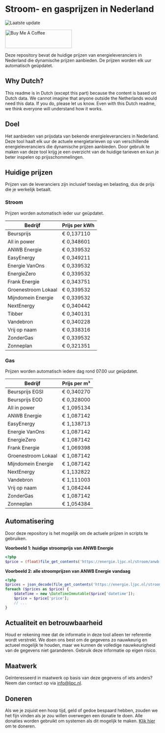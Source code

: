 # Stroom- en gasprijzen in Nederland

![Laatste update](https://img.shields.io/badge/laatste%20update-2023--06--18%2021%3A00%20CET-brightgreen)

<a href="https://www.buymeacoffee.com/Lars-" target="_blank"><img src="https://cdn.buymeacoffee.com/buttons/v2/default-orange.png" alt="Buy Me A Coffee" height="60" style="height: 60px !important;width: 217px !important;" ></a>

Deze repository bevat de huidige prijzen van energieleveranciers in Nederland die dynamische prijzen aanbieden. De prijzen worden elk uur automatisch geüpdatet.

## Why Dutch?

This readme is in Dutch (except this part) because the content is based on Dutch data. We cannot imagine that anyone outside the Netherlands would need this data. If you do, please let us know. Even with this Dutch readme, we think
everyone will understand how it works.

## Doel

Het aanbieden van prijsdata van bekende energieleveranciers in Nederland. Deze tool haalt elk uur de actuele energietarieven op van verschillende energieleveranciers die dynamische prijzen aanbieden. Door gebruik te maken van deze tool
krijg je een overzicht van de huidige tarieven en kun je beter inspelen op prijsschommelingen.

## Huidige prijzen

Prijzen van de leveranciers zijn inclusief toeslag en belasting, dus de prijs die je werkelijk betaalt.

### Stroom

Prijzen worden automatisch ieder uur geüpdatet.

 Bedrijf | Prijs per kWh 
---------|---------------
Beursprijs | € 0,137110
All in power | € 0,348601
ANWB Energie | € 0,339532
EasyEnergy | € 0,349211
Energie VanOns | € 0,339532
EnergieZero | € 0,339532
Frank Energie | € 0,343751
Groenestroom Lokaal | € 0,339532
Mijndomein Energie | € 0,339532
NextEnergy | € 0,340442
Tibber | € 0,340131
Vandebron | € 0,340228
Vrij op naam | € 0,338316
ZonderGas | € 0,339532
Zonneplan | € 0,321351


### Gas

Prijzen worden automatisch iedere dag rond 07.00 uur geüpdatet.

 Bedrijf | Prijs per m³ 
---------|--------------
Beursprijs EGSI | € 0,340270
Beursprijs EOD | € 0,328000
All in power | € 1,095134
ANWB Energie | € 1,087142
EasyEnergy | € 1,138713
Energie VanOns | € 1,087142
EnergieZero | € 1,087142
Frank Energie | € 1,069398
Groenestroom Lokaal | € 1,087142
Mijndomein Energie | € 1,087142
NextEnergy | € 1,132822
Vandebron | € 1,111003
Vrij op naam | € 1,084244
ZonderGas | € 1,087142
Zonneplan | € 1,054384


## Automatisering

Door deze repository is het mogelijk om de actuele prijzen in scripts te gebruiken.

**Voorbeeld 1: huidige stroomprijs van ANWB Energie**

```php
<?php
$price = (float)file_get_contents('https://energie.ljpc.nl/stroom/anwb-energie-nu.txt');

```

**Voorbeeld 2: alle stroomprijzen van ANWB Energie vandaag**

```php
<?php
$prices = json_decode(file_get_contents('https://energie.ljpc.nl/stroom/all-in-power-vandaag.json'),true);
foreach ($prices as $price) {
    $dateTime = new \DateTimeImmutable($price['datetime']);
    $price = $price['price'];
    // ...
}
```

## Actualiteit en betrouwbaarheid

Houd er rekening mee dat de informatie in deze tool alleen ter referentie wordt verstrekt. We doen ons best om de gegevens zo nauwkeurig en actueel mogelijk te houden, maar we kunnen de volledige nauwkeurigheid van de gegevens niet
garanderen. Gebruik deze informatie op eigen risico.

## Maatwerk

Geïnteresseerd in maatwerk op basis van deze gegevens of iets anders? Neem dan contact op
via [info@ljpc.nl](mailto:info@ljpc.nl?subject=Energie%20prijzen).

## Doneren

Als we je zojuist een hoop tijd, geld of gedoe bespaard hebben, zouden we het fijn vinden als je zou willen overwegen een
donatie te doen. Alle donaties worden gebruikt om systemen als dit mogelijk te
maken. [Klik hier](https://www.buymeacoffee.com/Lars-) om te doneren.

